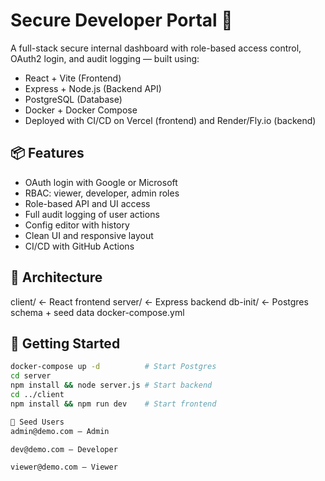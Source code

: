 # Secure Developer Portal 🔐

A full-stack secure internal dashboard with role-based access control, OAuth2 login, and audit logging — built using:

- React + Vite (Frontend)
- Express + Node.js (Backend API)
- PostgreSQL (Database)
- Docker + Docker Compose
- Deployed with CI/CD on Vercel (frontend) and Render/Fly.io (backend)

## 📦 Features

- OAuth login with Google or Microsoft
- RBAC: viewer, developer, admin roles
- Role-based API and UI access
- Full audit logging of user actions
- Config editor with history
- Clean UI and responsive layout
- CI/CD with GitHub Actions

## 🧠 Architecture

client/ ← React frontend server/ ← Express backend db-init/ ← Postgres schema + seed data docker-compose.yml

## 🚀 Getting Started

```bash
docker-compose up -d          # Start Postgres
cd server
npm install && node server.js # Start backend
cd ../client
npm install && npm run dev    # Start frontend

🧪 Seed Users
admin@demo.com – Admin

dev@demo.com – Developer

viewer@demo.com – Viewer